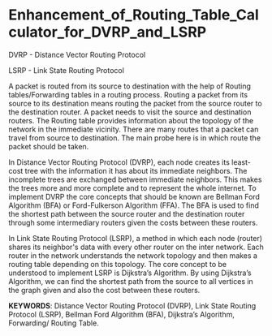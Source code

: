 # Enhancement_of_Routing_Table_Calculator_for_DVRP_and_LSRP

DVRP - Distance Vector Routing Protocol

LSRP - Link State Routing Protocol

A packet is routed from its source to destination with the help of Routing tables/Forwarding tables in a routing process. Routing a packet from its source to its destination means routing the packet from the source router to the destination router. A packet needs to visit the source and destination routers. The Routing table provides information about the topology of the network in the immediate vicinity. There are many routes that a packet can travel from source to destination. The main probe here is in which route the packet should be taken.

In Distance Vector Routing Protocol (DVRP), each node creates its least-cost tree with the information it has about its immediate neighbors. The incomplete trees are exchanged between immediate neighbors. This makes the trees more and more complete and to represent the whole internet. To implement DVRP the core concepts that should be known are Bellman Ford Algorithm (BFA) or Ford-Fulkerson Algorithm (FFA). The BFA is used to find the shortest path between the source router and the destination router through some intermediary routers given the costs between these routers.

In Link State Routing Protocol (LSRP), a method in which each node (router) shares its neighbor's data with every other router on the inter network. Each router in the network understands the network topology and then makes a routing table depending on this topology. The core concept to be understood to implement LSRP is Dijkstra’s Algorithm. By using Dijkstra’s Algorithm, we can find the shortest path from the source to all vertices in the graph given and also the cost between these routers.

**KEYWORDS**: Distance Vector Routing Protocol (DVRP), Link State Routing Protocol (LSRP), Bellman Ford Algorithm (BFA), Dijkstra’s Algorithm, Forwarding/ Routing Table.
